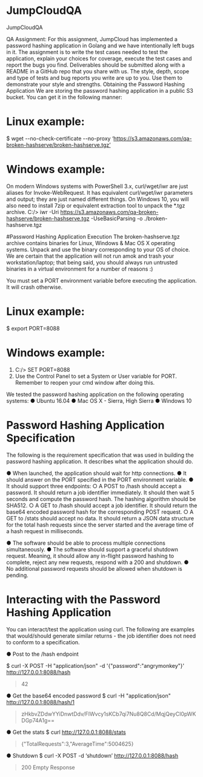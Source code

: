 # JumpCloudQA
JumpCloudQA

QA Assignment:
For this assignment, JumpCloud has implemented a password hashing application in Golang
and we have intentionally left bugs in it. The assignment is to write the test cases needed to
test the application, explain your choices for coverage, execute the test cases and report the
bugs you find. Deliverables should be submitted along with a README in a GitHub repo that
you share with us.
The style, depth, scope and type of tests and bug reports you write are up to you. Use them to
demonstrate your style and strengths.
Obtaining the Password Hashing Application
We are storing the password hashing application in a public S3 bucket. You can get it in the
following manner:

# Linux example:

$ wget --no-check-certificate --no-proxy
‘https://s3.amazonaws.com/qa-broken-hashserve/broken-hashserve.tgz’

# Windows example:
On modern Windows systems with PowerShell 3.x, curl/wget/iwr are just aliases for
Invoke-WebRequest. It has equivalent curl/wget/iwr parameters and output; they are just
named different things. On Windows 10, you will also need to install 7zip or equivalent
extraction tool to unpack the *.tgz archive.
C:/> iwr -Uri
https://s3.amazonaws.com/qa-broken-hashserve/broken-hashserve.tgz
-UseBasicParsing -o ./broken-hashserve.tgz

#Password Hashing Application Execution
The broken-hashserve.tgz archive contains binaries for Linux, Windows & Mac OS X
operating systems. Unpack and use the binary corresponding to your OS of choice. We are
certain that the application will not run amok and trash your workstation/laptop; that being said,
you should always run untrusted binaries in a virtual environment for a number of reasons :)

You must set a PORT environment variable before executing the application. It will crash
otherwise.

# Linux example:
$ export PORT=8088

# Windows example:
1. C:/> SET PORT=8088
2. Use the Control Panel to set a System or User variable for
PORT. Remember to reopen your cmd window after doing this.

We tested the password hashing application on the following operating systems:
● Ubuntu 16.04
● Mac OS X - Sierra, High Sierra
● Windows 10

# Password Hashing Application Specification
The following is the requirement specification that was used in building the password hashing
application. It describes what the application should do.

● When launched, the application should wait for http connections.
● It should answer on the PORT specified in the PORT environment variable.
● It should support three endpoints:
   ○ A POST to /hash should accept a password. It should return a job identifier
immediately. It should then wait 5 seconds and compute the password hash.
The hashing algorithm should be SHA512.
   ○ A GET to /hash should accept a job identifier. It should return the base64
encoded password hash for the corresponding POST request.
   ○ A GET to /stats should accept no data. It should return a JSON data structure
for the total hash requests since the server started and the average time of a
hash request in milliseconds.

● The software should be able to process multiple connections simultaneously.
● The software should support a graceful shutdown request. Meaning, it should allow any
in-flight password hashing to complete, reject any new requests, respond with a 200 and
shutdown.
● No additional password requests should be allowed when shutdown is pending.

# Interacting with the Password Hashing Application
You can interact/test the application using curl. The following are examples that would/should
generate similar returns - the job identifier does not need to conform to a specification.

● Post to the /hash endpoint

$ curl -X POST -H "application/json" -d '{"password":"angrymonkey"}'
http://127.0.0.1:8088/hash
> 42

● Get the base64 encoded password
$ curl -H "application/json" http://127.0.0.1:8088/hash/1
> zHkbvZDdwYYiDnwtDdv/FIWvcy1sKCb7qi7Nu8Q8Cd/MqjQeyCI0pWKDGp74A1g==

● Get the stats
$ curl http://127.0.0.1:8088/stats
> {"TotalRequests":3,"AverageTime":5004625}

● Shutdown
$ curl -X POST -d ‘shutdown’ http://127.0.0.1:8088/hash
> 200 Empty Response

